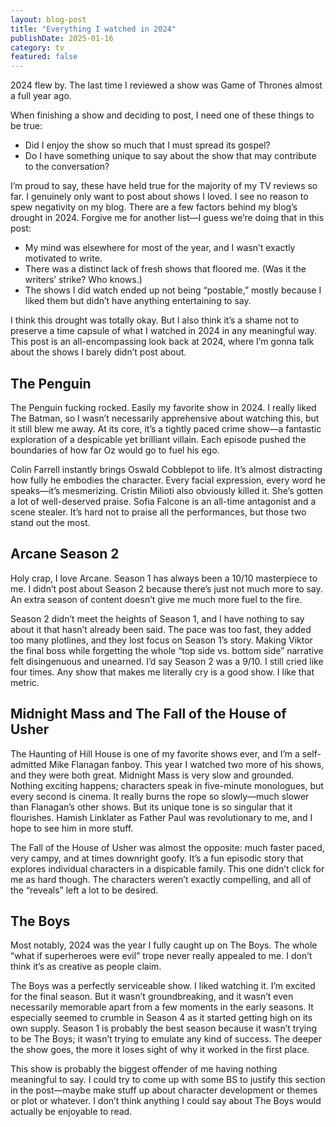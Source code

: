 ```yaml
---
layout: blog-post
title: "Everything I watched in 2024"
publishDate: 2025-01-16
category: tv
featured: false
---
```


2024 flew by. The last time I reviewed a show was Game of Thrones almost a full year ago.

When finishing a show and deciding to post, I need one of these things to be true:

- Did I enjoy the show so much that I must spread its gospel?
- Do I have something unique to say about the show that may contribute to the conversation?

I’m proud to say, these have held true for the majority of my TV reviews so far. I genuinely only want to post about shows I loved. I see no reason to spew negativity on my blog.
There are a few factors behind my blog’s drought in 2024. Forgive me for another list—I guess we’re doing that in this post:

- My mind was elsewhere for most of the year, and I wasn’t exactly motivated to write.
- There was a distinct lack of fresh shows that floored me. (Was it the writers’ strike? Who knows.)
- The shows I did watch ended up not being “postable,” mostly because I liked them but didn’t have anything entertaining to say.

I think this drought was totally okay. But I also think it’s a shame not to preserve a time capsule of what I watched in 2024 in any meaningful way. This post is an all-encompassing look back at 2024, where I’m gonna talk about the shows I barely didn’t post about.

## The Penguin

The Penguin fucking rocked. Easily my favorite show in 2024. I really liked The Batman, so I wasn’t necessarily apprehensive about watching this, but it still blew me away. At its core, it’s a tightly paced crime show—a fantastic exploration of a despicable yet brilliant villain. Each episode pushed the boundaries of how far Oz would go to fuel his ego.

Colin Farrell instantly brings Oswald Cobblepot to life. It’s almost distracting how fully he embodies the character. Every facial expression, every word he speaks—it’s mesmerizing. Cristin Milioti also obviously killed it. She’s gotten a lot of well-deserved praise. Sofia Falcone is an all-time antagonist and a scene stealer. It’s hard not to praise all the performances, but those two stand out the most.

## Arcane Season 2

Holy crap, I love Arcane. Season 1 has always been a 10/10 masterpiece to me. I didn’t post about Season 2 because there’s just not much more to say. An extra season of content doesn’t give me much more fuel to the fire.

Season 2 didn’t meet the heights of Season 1, and I have nothing to say about it that hasn’t already been said. The pace was too fast, they added too many plotlines, and they lost focus on Season 1’s story. Making Viktor the final boss while forgetting the whole “top side vs. bottom side” narrative felt disingenuous and unearned.
I’d say Season 2 was a 9/10. I still cried like four times. Any show that makes me literally cry is a good show. I like that metric.

## Midnight Mass and The Fall of the House of Usher

The Haunting of Hill House is one of my favorite shows ever, and I’m a self-admitted Mike Flanagan fanboy. This year I watched two more of his shows, and they were both great.
Midnight Mass is very slow and grounded. Nothing exciting happens; characters speak in five-minute monologues, but every second is cinema. It really burns the rope so slowly—much slower than Flanagan’s other shows. But its unique tone is so singular that it flourishes. Hamish Linklater as Father Paul was revolutionary to me, and I hope to see him in more stuff.

The Fall of the House of Usher was almost the opposite: much faster paced, very campy, and at times downright goofy. It’s a fun episodic story that explores individual characters in a dispicable family. This one didn’t click for me as hard though. The characters weren’t exactly compelling, and all of the “reveals” left a lot to be desired.

## The Boys

Most notably, 2024 was the year I fully caught up on The Boys. The whole “what if superheroes were evil” trope never really appealed to me. I don’t think it’s as creative as people claim.

The Boys was a perfectly serviceable show. I liked watching it. I’m excited for the final season. But it wasn’t groundbreaking, and it wasn’t even necessarily memorable apart from a few moments in the early seasons. It especially seemed to crumble in Season 4 as it started getting high on its own supply. Season 1 is probably the best season because it wasn’t trying to be The Boys; it wasn’t trying to emulate any kind of success. The deeper the show goes, the more it loses sight of why it worked in the first place.

This show is probably the biggest offender of me having nothing meaningful to say. I could try to come up with some BS to justify this section in the post—maybe make stuff up about character development or themes or plot or whatever. I don’t think anything I could say about The Boys would actually be enjoyable to read.
